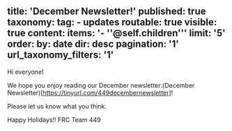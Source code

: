 title: 'December Newsletter!'
published: true
taxonomy:
    tag:
        - updates
routable: true
visible: true
content:
    items: '- ''@self.children'''
    limit: '5'
    order:
        by: date
        dir: desc
    pagination: '1'
    url_taxonomy_filters: '1'
---

Hi everyone!

We hope you enjoy reading our December newsletter:(December Newsletter)[https://tinyurl.com/449decembernewsletter]! 

Please let us know what you think. 

Happy Holidays!!
FRC Team 449
